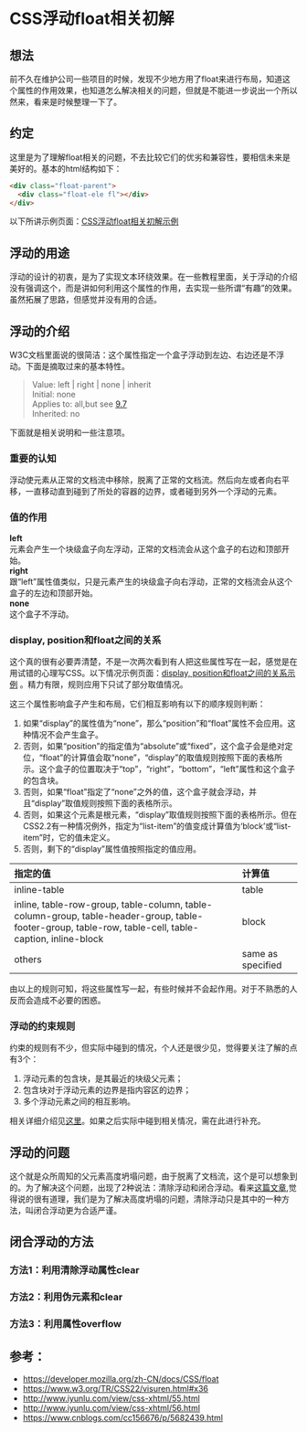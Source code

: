 # CSS浮动float相关初解
## 想法
前不久在维护公司一些项目的时候，发现不少地方用了float来进行布局，知道这个属性的作用效果，也知道怎么解决相关的问题，但就是不能进一步说出一个所以然来，看来是时候整理一下了。
## 约定
这里是为了理解float相关的问题，不去比较它们的优劣和兼容性，要相信未来是美好的。基本的html结构如下：
```html
<div class="float-parent">
  <div class="float-ele fl"></div>
</div>
```
以下所讲示例页面：[CSS浮动float相关初解示例](https://xxholic.github.io/lab/lab-css/float.html)
## 浮动的用途
浮动的设计的初衷，是为了实现文本环绕效果。在一些教程里面，关于浮动的介绍没有强调这个，而是讲如何利用这个属性的作用，去实现一些所谓“有趣”的效果。虽然拓展了思路，但感觉并没有用的合适。
## 浮动的介绍
W3C文档里面说的很简洁：这个属性指定一个盒子浮动到左边、右边还是不浮动。下面是摘取过来的基本特性。
> Value: left | right | none | inherit  
> Initial: none  
> Applies to: all,but see [9.7](https://www.w3.org/TR/CSS22/visuren.html#dis-pos-flo)  
> Inherited: no  

下面就是相关说明和一些注意项。
### 重要的认知
浮动使元素从正常的文档流中移除，脱离了正常的文档流。然后向左或者向右平移，一直移动直到碰到了所处的容器的边界，或者碰到另外一个浮动的元素。
### 值的作用
**left**  
元素会产生一个块级盒子向左浮动，正常的文档流会从这个盒子的右边和顶部开始。  
**right**  
跟“left”属性值类似，只是元素产生的块级盒子向右浮动，正常的文档流会从这个盒子的左边和顶部开始。  
**none**  
这个盒子不浮动。
### display, position和float之间的关系
这个真的很有必要弄清楚，不是一次两次看到有人把这些属性写在一起，感觉是在用试错的心理写CSS。以下情况示例页面：[display, position和float之间的关系示例](https://xxholic.github.io/lab/lab-css/float-display-position.html) 。精力有限，规则应用下只试了部分取值情况。


这三个属性影响盒子产生和布局，它们相互影响有以下的顺序规则判断：
1. 如果“display”的属性值为“none”，那么“position”和“float”属性不会应用。这种情况不会产生盒子。
2. 否则，如果“position”的指定值为“absolute”或“fixed”，这个盒子会是绝对定位，“float”的计算值会取“none”，“display”的取值规则按照下面的表格所示。这个盒子的位置取决于“top”，“right”，“bottom”，“left”属性和这个盒子的包含块。
3. 否则，如果“float”指定了“none”之外的值，这个盒子就会浮动，并且“display”取值规则按照下面的表格所示。
4. 否则，如果这个元素是根元素，“display”取值规则按照下面的表格所示。但在CSS2.2有一种情况例外，指定为“list-item”的值变成计算值为‘block’或“list-item”时，它的值未定义。
5. 否则，剩下的“display”属性值按照指定的值应用。

| 指定的值 | 计算值 |  
| :------------- |:-------------|  
| inline-table | table | 
| inline, table-row-group, table-column, table-column-group, table-header-group, table-footer-group, table-row, table-cell, table-caption, inline-block | block | 
| others | same as specified | 

由以上的规则可知，将这些属性写一起，有些时候并不会起作用。对于不熟悉的人反而会造成不必要的困惑。

### 浮动的约束规则
约束的规则有不少，但实际中碰到的情况，个人还是很少见，觉得要关注了解的点有3个：
1. 浮动元素的包含块，是其最近的块级父元素；
2. 包含块对于浮动元素的边界是指内容区的边界；
3. 多个浮动元素之间的相互影响。

相关详细介绍见[这里](https://www.w3.org/TR/CSS22/visuren.html#x36)。如果之后实际中碰到相关情况，需在此进行补充。
## 浮动的问题
这个就是众所周知的父元素高度坍塌问题，由于脱离了文档流，这个是可以想象到的。为了解决这个问题，出现了2种说法：清除浮动和闭合浮动。看来[这篇文章](http://www.iyunlu.com/view/css-xhtml/55.html),觉得说的很有道理，我们是为了解决高度坍塌的问题，清除浮动只是其中的一种方法，叫闭合浮动更为合适严谨。
## 闭合浮动的方法
### 方法1：利用清除浮动属性clear

### 方法2：利用伪元素和clear
### 方法3：利用属性overflow


## 参考：
- https://developer.mozilla.org/zh-CN/docs/CSS/float
- https://www.w3.org/TR/CSS22/visuren.html#x36
- http://www.iyunlu.com/view/css-xhtml/55.html
- http://www.iyunlu.com/view/css-xhtml/56.html
- https://www.cnblogs.com/cc156676/p/5682439.html
